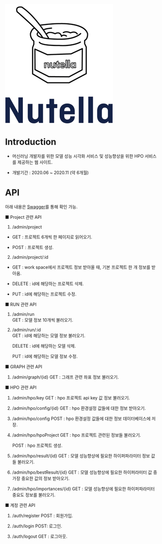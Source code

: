 ![좌표](./logo.png)

# Introduction

- 머신러닝 개발자를 위한 모델 성능 시각화 서비스 및 성능향상을 위한 HPO 서비스를 제공하는 웹 사이트.

- 개발기간 : 2020.06 ~ 2020.11 (약 6개월)

# API

아래 내용은 [Swagger](http://localhost:7000/docs/)를 통해 확인 가능.       
         
■ Project 관련 API

1. /admin/project

- GET : 프로젝트 6개씩 한 페이지로 읽어오기.

- POST : 프로젝트 생성.

2. /admin/project/:id

- GET : work space에서 프로젝트 정보 받아올 때, 기본 프로젝트 한 개 정보를 받아옴.

- DELETE : id에 해당하는 프로젝트 삭제.

- PUT : id에 해당하는 프로젝트 수정.

■ RUN 관련 API

1. /admin/run  
   GET : 모델 정보 10개씩 불러오기.

2. /admin/run/:id  
   GET : id에 해당하는 모델 정보 불러오기.

   DELETE : id에 해당하는 모델 삭제.

   PUT : id에 해당하는 모델 정보 수정.

■ GRAPH 관련 API

1. /admin/graph/{id}
   GET : 그래프 관련 좌표 정보 불러오기.

■ HPO 관련 API

1. /admin/hpo/key
   GET : hpo 프로젝트 api key 값 정보 불러오기.

2. /admin/hpo/config/{id}
   GET : hpo 환경설정 값들에 대한 정보 받아오기.

3. /admin/hpo/config
   POST : hpo 환경설정 값들에 대한 정보 데이터베이스에 저장.

4. /admin/hpo/hpoProject
   GET : hpo 프로젝트 관련된 정보들 불러오기.

   POST : hpo 프로젝트 생성.

5. /admin/hpo/result/{id}
   GET : 모델 성능향상에 필요한 하이퍼파라미터 정보 값들 불러오기.

6. /admin/hpo/bestResult/{id}
   GET : 모델 성능향상에 필요한 하이퍼라미터 값 중 가장 중요한 값의 정보 받아오기.

7. /admin/hpo/importances/{id}
   GET : 모델 성능향상에 필요한 하이퍼파라미터 중요도 정보를 불러오기.

■ 계정 관련 API

1. /auth/register
   POST : 회원가입.

2. /auth/login
   POST: 로그인.

3. /auth/logout
   GET : 로그아웃.
